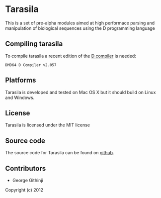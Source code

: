 # Tarasila

This is a set of pre-alpha modules aimed at high performace parsing and manipulation of biological sequences
using the D programming language

## Compiling tarasila

To compile tarasila a recent edition of the [D compiler][D] is needed:

    DMD64 D Compiler v2.057

## Platforms

Tarasila is developed and tested on Mac OS X but it should build on Linux and Windows.

## License

Tarasila is licensed under the MIT license

## Source code

The source code for Tarasila can be found on [github][source].

## Contributors

* George Githinji

Copyright (c) 2012

[D]: http://www.d-programming-language.org/index.html
[rake]: http://rake.rubyforge.org/
[source]: https://github.com/george_g/tarasila
